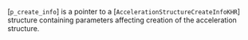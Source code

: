 [`p_create_info`] is a pointer to a
[`AccelerationStructureCreateInfoKHR`] structure containing
parameters affecting creation of the acceleration structure.